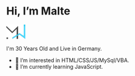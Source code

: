 <div>
  <h1 display="inline-block" width="50%" float="right"> Hi, I’m Malte </h1>
  <img float="left" width="50px" src="MW_Dev_Dunke.png">
</div>



<p> I'm 30 Years Old and Live in Germany. </p>


- 👀 I’m interested in HTML/CSS/JS/MySql/VBA.
- 🌱 I’m currently learning JavaScript.


<!---
osbad28/osbad28 is a ✨ special ✨ repository because its `README.md` (this file) appears on your GitHub profile.
You can click the Preview link to take a look at your changes.
--->


